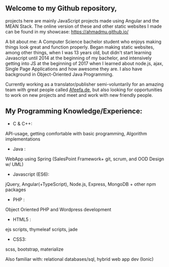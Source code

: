 ## Welcome to my Github repository, 
projects here are mainly JavaScript projects made using Angular and the MEAN Stack. The online version of these and other static websites I made can be found in my showcase:
https://ahmadmu.github.io/

A bit about me:
A Computer Science bachelor student who enjoys making things look great and function properly. Began making static websites, among other things, when I was 13 years old, but didn't start learning Javascript until 2014 at the beginning of my bachelor, and intensively getting into JS at the beginning of 2017 when I learned about node.js, ajax, Single Page Applications and how awesome they are. I also have background in Object-Oriented Java Programming.

Currently working as a translator/publisher semi-voluntarily for an amazing team with great people called [Afeefa.de](https://afeefa.de/), but also looking for opportunities to work on new projects and meet and work with new friendly people.


## My Programming Knowledge/Experience:

- C & C++:   

API-usage, getting comfortable with basic programming, Algorithm implementations 

- Java  :   

WebApp using Spring (SalesPoint Framework+ git, scrum, and OOD Design w/ UML) 

- Javascript (ES6):    

jQuery, Angular(+TypeScript), Node.js, Express, MongoDB + other npm packages

- PHP :

Object Oriented PHP and Wordpress development

- HTML5 : 

ejs scripts, thymeleaf scripts, jade 

- CSS3: 

scss, bootstrap, materialize

Also familiar with: relational databases/sql, hybrid web app dev (Ionic)
